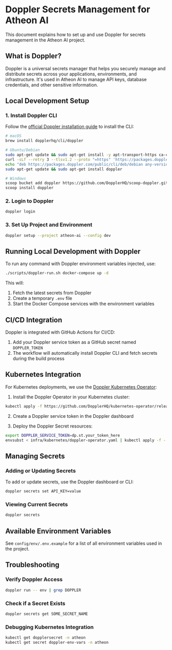 # Doppler Secrets Management for Atheon AI

This document explains how to set up and use Doppler for secrets management in the Atheon AI project.

## What is Doppler?

Doppler is a universal secrets manager that helps you securely manage and distribute secrets across your applications, environments, and infrastructure. It's used in Atheon AI to manage API keys, database credentials, and other sensitive information.

## Local Development Setup

### 1. Install Doppler CLI

Follow the [official Doppler installation guide](https://docs.doppler.com/docs/install) to install the CLI:

```bash
# macOS
brew install dopplerhq/cli/doppler

# Ubuntu/Debian
sudo apt-get update && sudo apt-get install -y apt-transport-https ca-certificates curl gnupg
curl -sLf --retry 3 --tlsv1.2 --proto "=https" 'https://packages.doppler.com/public/cli/gpg.DE2A7741A397C129.key' | sudo apt-key add -
echo "deb https://packages.doppler.com/public/cli/deb/debian any-version main" | sudo tee /etc/apt/sources.list.d/doppler-cli.list
sudo apt-get update && sudo apt-get install doppler

# Windows
scoop bucket add doppler https://github.com/DopplerHQ/scoop-doppler.git
scoop install doppler
```

### 2. Login to Doppler

```bash
doppler login
```

### 3. Set Up Project and Environment

```bash
doppler setup --project atheon-ai --config dev
```

## Running Local Development with Doppler

To run any command with Doppler environment variables injected, use:

```bash
./scripts/doppler-run.sh docker-compose up -d
```

This will:
1. Fetch the latest secrets from Doppler
2. Create a temporary `.env` file
3. Start the Docker Compose services with the environment variables

## CI/CD Integration

Doppler is integrated with GitHub Actions for CI/CD:

1. Add your Doppler service token as a GitHub secret named `DOPPLER_TOKEN`
2. The workflow will automatically install Doppler CLI and fetch secrets during the build process

## Kubernetes Integration

For Kubernetes deployments, we use the [Doppler Kubernetes Operator](https://docs.doppler.com/docs/kubernetes-operator):

1. Install the Doppler Operator in your Kubernetes cluster:

```bash
kubectl apply -f https://github.com/DopplerHQ/kubernetes-operator/releases/latest/download/doppler-operator.yaml
```

2. Create a Doppler service token in the Doppler dashboard

3. Deploy the Doppler Secret resources:

```bash
export DOPPLER_SERVICE_TOKEN=dp.st.your_token_here
envsubst < infra/kubernetes/doppler-operator.yaml | kubectl apply -f -
```

## Managing Secrets

### Adding or Updating Secrets

To add or update secrets, use the Doppler dashboard or CLI:

```bash
doppler secrets set API_KEY=value
```

### Viewing Current Secrets

```bash
doppler secrets
```

## Available Environment Variables

See `config/env/.env.example` for a list of all environment variables used in the project.

## Troubleshooting

### Verify Doppler Access

```bash
doppler run -- env | grep DOPPLER
```

### Check if a Secret Exists

```bash
doppler secrets get SOME_SECRET_NAME
```

### Debugging Kubernetes Integration

```bash
kubectl get dopplersecret -n atheon
kubectl get secret doppler-env-vars -n atheon
``` 